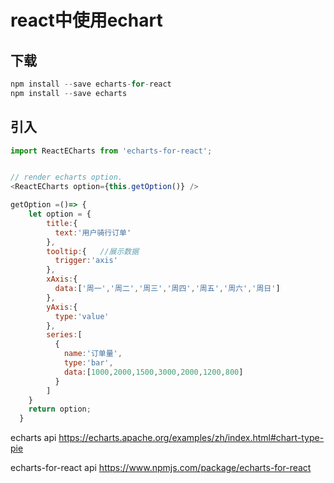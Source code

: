
# react中使用echart

## 下载
```js
npm install --save echarts-for-react
npm install --save echarts
```


## 引入

```js
import ReactECharts from 'echarts-for-react';


// render echarts option.
<ReactECharts option={this.getOption()} />
```


```js
getOption =()=> {
    let option = {
        title:{
          text:'用户骑行订单'
        },
        tooltip:{   //展示数据
          trigger:'axis'
        },
        xAxis:{
          data:['周一','周二','周三','周四','周五','周六','周日']
        },
        yAxis:{
          type:'value'
        },
        series:[
          {
            name:'订单量',
            type:'bar',
            data:[1000,2000,1500,3000,2000,1200,800]
          }
        ]
    }
    return option;
  }
```


echarts api https://echarts.apache.org/examples/zh/index.html#chart-type-pie

echarts-for-react api https://www.npmjs.com/package/echarts-for-react
